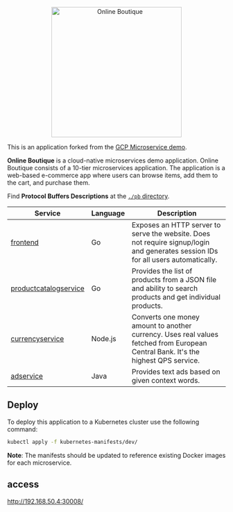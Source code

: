 <p align="center">
<img src="src/frontend/static/icons/Hipster_HeroLogoCyan.svg" width="300" alt="Online Boutique" />
</p>

This is an application forked from the [GCP Microservice demo](https://github.com/GoogleCloudPlatform/microservices-demo).

**Online Boutique** is a cloud-native microservices demo application.
Online Boutique consists of a 10-tier microservices application. The application is a
web-based e-commerce app where users can browse items,
add them to the cart, and purchase them.

Find **Protocol Buffers Descriptions** at the [`./pb` directory](./pb).

| Service                                              | Language      | Description                                                                                                                       |
| ---------------------------------------------------- | ------------- | --------------------------------------------------------------------------------------------------------------------------------- |
| [frontend](./src/frontend)                           | Go            | Exposes an HTTP server to serve the website. Does not require signup/login and generates session IDs for all users automatically. |                                                       |
| [productcatalogservice](./src/productcatalogservice) | Go            | Provides the list of products from a JSON file and ability to search products and get individual products.                        |
| [currencyservice](./src/currencyservice)             | Node.js       | Converts one money amount to another currency. Uses real values fetched from European Central Bank. It's the highest QPS service. |
| [adservice](./src/adservice)                         | Java          | Provides text ads based on given context words.                                                                                   |

## Deploy
To deploy this application to a Kubernetes cluster use the following command:
```bash
kubectl apply -f kubernetes-manifests/dev/
```
 **Note**: The manifests should be updated to reference existing Docker images for each microservice.

## access
http://192.168.50.4:30008/
